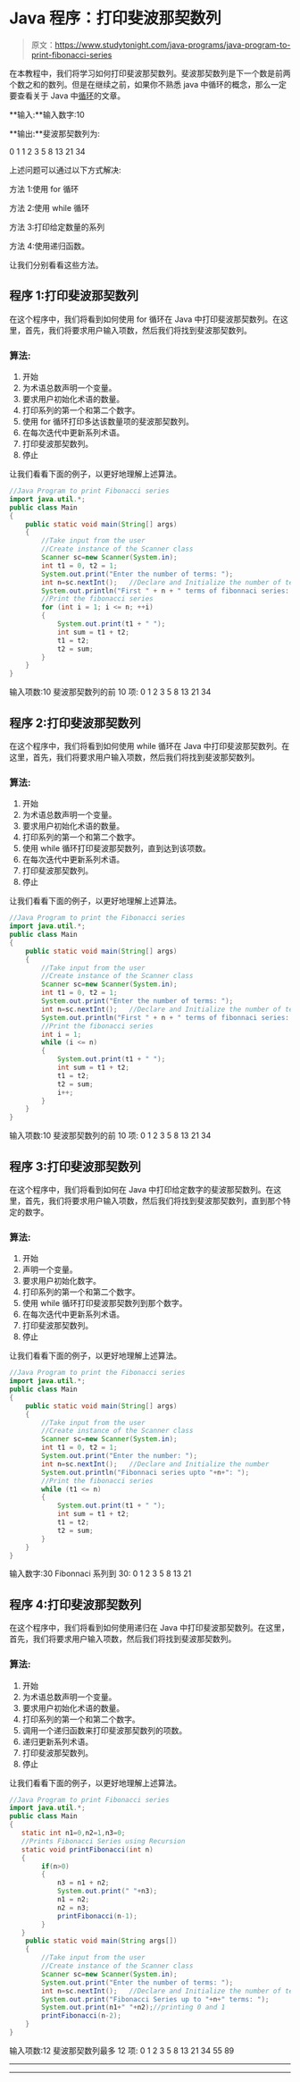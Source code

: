 # Java 程序：打印斐波那契数列

> 原文：<https://www.studytonight.com/java-programs/java-program-to-print-fibonacci-series>

在本教程中，我们将学习如何打印斐波那契数列。斐波那契数列是下一个数是前两个数之和的数列。但是在继续之前，如果你不熟悉 java 中循环的概念，那么一定要查看关于 Java 中[循环](https://www.studytonight.com/java/loops-in-java.php)的文章。

**输入:**输入数字:10

**输出:**斐波那契数列为:

0 1 1 2 3 5 8 13 21 34

上述问题可以通过以下方式解决:

方法 1:使用 for 循环

方法 2:使用 while 循环

方法 3:打印给定数量的系列

方法 4:使用递归函数。

让我们分别看看这些方法。

## 程序 1:打印斐波那契数列

在这个程序中，我们将看到如何使用 for 循环在 Java 中打印斐波那契数列。在这里，首先，我们将要求用户输入项数，然后我们将找到斐波那契数列。

### 算法:

1.  开始
2.  为术语总数声明一个变量。
3.  要求用户初始化术语的数量。
4.  打印系列的第一个和第二个数字。
5.  使用 for 循环打印多达该数量项的斐波那契数列。
6.  在每次迭代中更新系列术语。
7.  打印斐波那契数列。
8.  停止

让我们看看下面的例子，以更好地理解上述算法。

```java
//Java Program to print Fibonacci series
import java.util.*;
public class Main
{
    public static void main(String[] args) 
    {
        //Take input from the user
        //Create instance of the Scanner class
        Scanner sc=new Scanner(System.in);
        int t1 = 0, t2 = 1;
        System.out.print("Enter the number of terms: ");
        int n=sc.nextInt();   //Declare and Initialize the number of terms
        System.out.println("First " + n + " terms of fibonnaci series: ");
        //Print the fibonacci series
        for (int i = 1; i <= n; ++i)
        {
            System.out.print(t1 + " ");
            int sum = t1 + t2;
            t1 = t2;
            t2 = sum;
        }
    }
}
```

输入项数:10
斐波那契数列的前 10 项:
0 1 2 3 5 8 13 21 34

## 程序 2:打印斐波那契数列

在这个程序中，我们将看到如何使用 while 循环在 Java 中打印斐波那契数列。在这里，首先，我们将要求用户输入项数，然后我们将找到斐波那契数列。

### 算法:

1.  开始
2.  为术语总数声明一个变量。
3.  要求用户初始化术语的数量。
4.  打印系列的第一个和第二个数字。
5.  使用 while 循环打印斐波那契数列，直到达到该项数。
6.  在每次迭代中更新系列术语。
7.  打印斐波那契数列。
8.  停止

让我们看看下面的例子，以更好地理解上述算法。

```java
//Java Program to print the Fibonacci series
import java.util.*;
public class Main
{
    public static void main(String[] args) 
    {
        //Take input from the user
        //Create instance of the Scanner class
        Scanner sc=new Scanner(System.in);
        int t1 = 0, t2 = 1;
        System.out.print("Enter the number of terms: ");
        int n=sc.nextInt();   //Declare and Initialize the number of terms
        System.out.println("First " + n + " terms of fibonnaci series: ");
        //Print the fibonacci series
        int i = 1; 
        while (i <= n)
        {
            System.out.print(t1 + " ");
            int sum = t1 + t2;
            t1 = t2;
            t2 = sum;
            i++;
        }
    }
}
```

输入项数:10
斐波那契数列的前 10 项:
0 1 2 3 5 8 13 21 34

## 程序 3:打印斐波那契数列

在这个程序中，我们将看到如何在 Java 中打印给定数字的斐波那契数列。在这里，首先，我们将要求用户输入项数，然后我们将找到斐波那契数列，直到那个特定的数字。

### 算法:

1.  开始
2.  声明一个变量。
3.  要求用户初始化数字。
4.  打印系列的第一个和第二个数字。
5.  使用 while 循环打印斐波那契数列到那个数字。
6.  在每次迭代中更新系列术语。
7.  打印斐波那契数列。
8.  停止

让我们看看下面的例子，以更好地理解上述算法。

```java
//Java Program to print the Fibonacci series
import java.util.*;
public class Main
{
    public static void main(String[] args) 
    {
        //Take input from the user
        //Create instance of the Scanner class
        Scanner sc=new Scanner(System.in);
        int t1 = 0, t2 = 1;
        System.out.print("Enter the number: ");
        int n=sc.nextInt();   //Declare and Initialize the number
        System.out.println("Fibonnaci series upto "+n+": ");
        //Print the fibonacci series
        while (t1 <= n)
        {
            System.out.print(t1 + " ");
            int sum = t1 + t2;
            t1 = t2;
            t2 = sum;
        }
    }
}
```

输入数字:30
Fibonnaci 系列到 30:
0 1 2 3 5 8 13 21

## 程序 4:打印斐波那契数列

在这个程序中，我们将看到如何使用递归在 Java 中打印斐波那契数列。在这里，首先，我们将要求用户输入项数，然后我们将找到斐波那契数列。

### 算法:

1.  开始
2.  为术语总数声明一个变量。
3.  要求用户初始化术语的数量。
4.  打印系列的第一个和第二个数字。
5.  调用一个递归函数来打印斐波那契数列的项数。
6.  递归更新系列术语。
7.  打印斐波那契数列。
8.  停止

让我们看看下面的例子，以更好地理解上述算法。

```java
//Java Program to print Fibonacci series
import java.util.*;
public class Main
{  
   static int n1=0,n2=1,n3=0;   
   //Prints Fibonacci Series using Recursion 
   static void printFibonacci(int n)
   {    
        if(n>0)
        {    
            n3 = n1 + n2;    
            System.out.print(" "+n3);   
            n1 = n2;    
            n2 = n3;    
            printFibonacci(n-1);   
        }    
   }    
    public static void main(String args[])
    {    
        //Take input from the user
        //Create instance of the Scanner class
        Scanner sc=new Scanner(System.in);
        System.out.print("Enter the number of terms: ");
        int n=sc.nextInt();   //Declare and Initialize the number of terms
        System.out.print("Fibonacci Series up to "+n+" terms: ");
        System.out.print(n1+" "+n2);//printing 0 and 1    
        printFibonacci(n-2);
    }  
} 
```

输入项数:12
斐波那契数列最多 12 项:
0 1 2 3 5 8 13 21 34 55 89

* * *

* * *